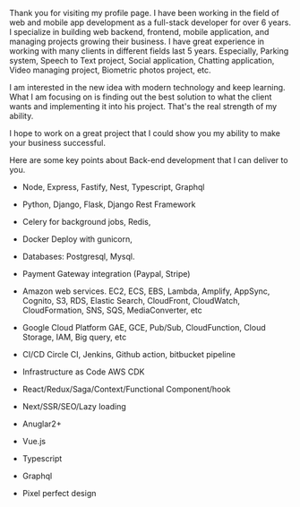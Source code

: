 Thank you for visiting my profile page.
I have been working in the field of web and mobile app development as a full-stack developer for over 6 years.
I specialize in building web backend, frontend, mobile application, and managing projects growing their business.
I have great experience in working with many clients in different fields last 5 years.
Especially, Parking system, Speech to Text project, Social application, Chatting application, Video managing project, Biometric photos project, etc.

I am interested in the new idea with modern technology and keep learning.
What I am focusing on is finding out the best solution to what the client wants and implementing it into his project.
That's the real strength of my ability.

I hope to work on a great project that I could show you my ability to make your business successful.

Here are some key points about Back-end development that I can deliver to you.
- Node, Express, Fastify, Nest, Typescript, Graphql
- Python, Django, Flask, Django Rest Framework
- Celery for background jobs, Redis,
- Docker Deploy with gunicorn,
- Databases: Postgresql, Mysql.
- Payment Gateway integration (Paypal, Stripe)
- Amazon web services.
EC2, ECS, EBS, Lambda, Amplify, AppSync, Cognito, S3, RDS, Elastic Search, CloudFront, CloudWatch, CloudFormation, SNS, SQS, MediaConverter, etc
- Google Cloud Platform
GAE, GCE, Pub/Sub, CloudFunction, Cloud Storage, IAM, Big query, etc
- CI/CD
Circle CI, Jenkins, Github action, bitbucket pipeline
- Infrastructure as Code
AWS CDK

- React/Redux/Saga/Context/Functional Component/hook
- Next/SSR/SEO/Lazy loading
- Anuglar2+
- Vue.js
- Typescript
- Graphql
- Pixel perfect design
